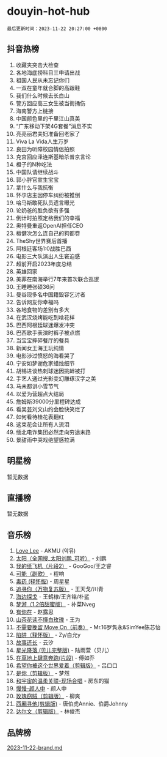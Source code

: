 # douyin-hot-hub

`最后更新时间：2023-11-22 20:27:00 +0800`

## 抖音热榜

1. 收藏夹突击大检查
1. 各地海底捞科目三申请出战
1. 祖国人民从未忘记你们
1. 一双在童年就合脚的高跟鞋
1. 我们什么时候去长白山
1. 警方回应高三女生被当街捅伤
1. 海南警方上链接
1. 中国颜色里的千里江山真美
1. “广东移动下架4G套餐”消息不实
1. 亮亮丽君夫妇准备回老家了
1. Viva La Vida人生万岁
1. 良田为听障校园情侣拍照
1. 克宫回应泽连斯基暗杀普京言论
1. 橙子的N种吃法
1. 中国队请继续战斗
1. 郭小胖官宣生宝宝
1. 拿什么与我抗衡
1. 怀孕店主因停车纠纷被推倒
1. 哈马斯敢死队员遗言曝光
1. 论奶爸的胜负欲有多强
1. 倒计时拍照定格我们的幸福
1. 奥特曼重返OpenAI担任CEO
1. 檀健次怎么连自己的狗都卷
1. TheShy世界赛后首播
1. 阿根廷客场1:0战胜巴西
1. 电影三大队演出人生窘迫感
1. 超前开启2023年度总结
1. 英雄回家
1. 美菲在南海举行7年来首次联合巡逻
1. 王睡睡张硕36问
1. 曼谷现多名中国籍毁容乞讨者
1. 告诉网友你幸福吗
1. 各地食物的差别有多大
1. 在武汉烧烤能吃到啥花样
1. 巴西阿根廷球迷爆发冲突
1. 巴西歌手表演时裤子被点燃
1. 当宝宝摔碎餐厅的餐具
1. 新闻女王海王玩纯情
1. 电影涉过愤怒的海看哭了
1. 宁安如梦谢危家蜡烛细节
1. 胡锡进谈热刺球迷因挑衅被打
1. 手艺人通过光影变幻雕琢汉字之美
1. 马未都讲小雪节气
1. 以爱为营超点大结局
1. 詹姆斯39000分里程碑达成
1. 看吴芸刘文山约会脸快笑烂了
1. 如何看待桂花表翻红
1. 这束花会让所有人流泪
1. 缅北电诈集团必然走向穷途末路
1. 景甜雨中哭戏绝望感拉满

## 明星榜

暂无数据

## 直播榜

暂无数据

## 音乐榜

1. [Love Lee](https://sf6-cdn-tos.douyinstatic.com/obj/tos-cn-ve-2774/o05GbkJGbCBTdDnMtB0fwOYgkeZp23vrWQDQBS) - AKMU (악뮤)
1. [太阳（全网搜_太阳刘鹏_可听）](https://sf3-cdn-tos.douyinstatic.com/obj/tos-cn-ve-2774/ogWbyIQnlBFImVbeDocRdCIYtBHlbJXgfZMvgz) - 刘鹏
1. [我的纸飞机（片段2）](https://sf3-cdn-tos.douyinstatic.com/obj/tos-cn-ve-2774/oM2ZrKcg2CD5AeRB2gkeXOFB1IxAGJdZPazYHf) - GooGoo/王之睿
1. [可能（副歌）](https://sf3-cdn-tos.douyinstatic.com/obj/tos-cn-ve-2774/cde1731888894259b333569393c2fb51) - 程响
1. [毒药 (释怀版)](https://sf3-cdn-tos.douyinstatic.com/obj/tos-cn-ve-2774/oYILMEAzspdZBIzy4frJNB8ZHPHWAhiwowd4Ad) - 周星星
1. [追寻你（万物复苏版）](https://sf6-cdn-tos.douyinstatic.com/obj/tos-cn-ve-2774/oYeAZJsbjIDit9APmBg8u6uDUQnHmoCf3gbo74) - 王天戈/川青
1. [海边探戈](https://sf6-cdn-tos.douyinstatic.com/obj/tos-cn-ve-2774/os9gE0VQCGqt6VQkZDyBBYvfSDY0QFe3vVmubn) - 王鹤棣/王齐铭/朴鲨
1. [梦游（1.2倍甜蜜版）](https://sf3-cdn-tos.douyinstatic.com/obj/tos-cn-ve-2774/o4gyAUm8hwufoEABmwVIiQtHsFuGzAEEWtNMzo) - 补菜Nveg
1. [有你在](https://sf6-cdn-tos.douyinstatic.com/obj/tos-cn-ve-2774/o8zImmNsI8B0yfAW5FKAB1oBhkMAlIrwsZEi1V) - 赵露思
1. [山茶花读不懂白玫瑰](https://sf6-cdn-tos.douyinstatic.com/obj/tos-cn-ve-2774/osfn8B7DktrRHEPJgPCfDbw7QDQEkwC16BxZg9) - 王为
1. [不需要挽留 Move On（前奏）](https://sf3-cdn-tos.douyinstatic.com/obj/tos-cn-ve-2774/ooCBhgCCkF4nExzQL9WZSUbitfA8IsDkgQIYhe) - Mr.16罗隽永&SimYee陈芯怡
1. [陷阱（释怀版）](https://sf6-cdn-tos.douyinstatic.com/obj/tos-cn-ve-2774/oE8C21LeZrzKLDFfQYgMzx4GAIHageG5IzayY7) - Zy/白允y
1. [故事还长](https://sf6-cdn-tos.douyinstatic.com/obj/tos-cn-ve-2774/30a26758c8594f0ab81ac675c33ee2c5) - 云汐
1. [星光降落 (贝儿完整版)](https://sf6-cdn-tos.douyinstatic.com/obj/tos-cn-ve-2774/okwB9hAwyAtsFFkFBzAX1hOOfQuIoMNs0W2Mwr) - 陆雨萱（贝儿）
1. [在草地上肆意奔跑(片段)](https://sf6-cdn-tos.douyinstatic.com/obj/tos-cn-ve-2774/8831d494742f45dabdfa8adb8b817259) - 傅如乔
1. [希望你被这个世界爱着（剪辑版）](https://sf6-cdn-tos.douyinstatic.com/obj/tos-cn-ve-2774/oo4H3BfEygN7l7bQaMBOZHCQ1eI4FqtED5skQ2) - 吕口口
1. [是你（剪辑版）](https://sf6-cdn-tos.douyinstatic.com/obj/tos-cn-ve-2774/46019dae783c4c969944217fe1cfafc4) - 梦然
1. [和宇宙的温柔关联-现场合唱](https://sf3-cdn-tos.douyinstatic.com/obj/tos-cn-ve-2774/o0hONGDYQBgk0e5bqDeQOonVmncA6tC2nBwZLT) - 房东的猫
1. [慢慢-颜人中](https://sf3-cdn-tos.douyinstatic.com/obj/tos-cn-ve-2774/ocjHNfBXdBxQNC8ZGAeoLMFTUgtBg8bkExunDC) - 颜人中
1. [玫瑰窃贼（剪辑版）](https://sf3-cdn-tos.douyinstatic.com/obj/tos-cn-ve-2774/oMqAsB3ixIhSWqAJOAwf3a0hU2zKJLBolQtFlI) - 柳爽
1. [西厢寻他(剪辑版)](https://sf3-cdn-tos.douyinstatic.com/obj/tos-cn-ve-2774/oUsAVfAQKlRNxEv5qxvIB8o5qmIWUcXbzJKJhw) - 唐伯虎Annie、伯爵Johnny
1. [达尔文（剪辑版）](https://sf3-cdn-tos.douyinstatic.com/obj/tos-cn-ve-2774/oQuPQQmEgnCeZsgKQ78VBZjNVtegzBGpoSbQPD) - 林俊杰

## 品牌榜

[2023-11-22-brand.md](2023-11-22-brand.md)
